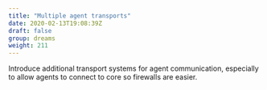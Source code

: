 ```yaml
---
title: "Multiple agent transports"
date: 2020-02-13T19:08:39Z
draft: false
group: dreams
weight: 211
---
```


Introduce additional transport systems for agent communication,
especially to allow agents to connect to core so firewalls are easier.
